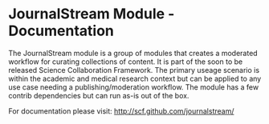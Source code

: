 # JournalStream Module - Documentation #

The JournalStream module is a group of modules that creates a moderated workflow for curating collections of content. It is part of the soon to be released Science Collaboration Framework. The primary useage scenario is within the academic and medical research context but can be applied to any use case needing a publishing/moderation workflow. The module has a few contrib dependencies but can run as-is out of the box.

For documentation please visit: http://scf.github.com/journalstream/
